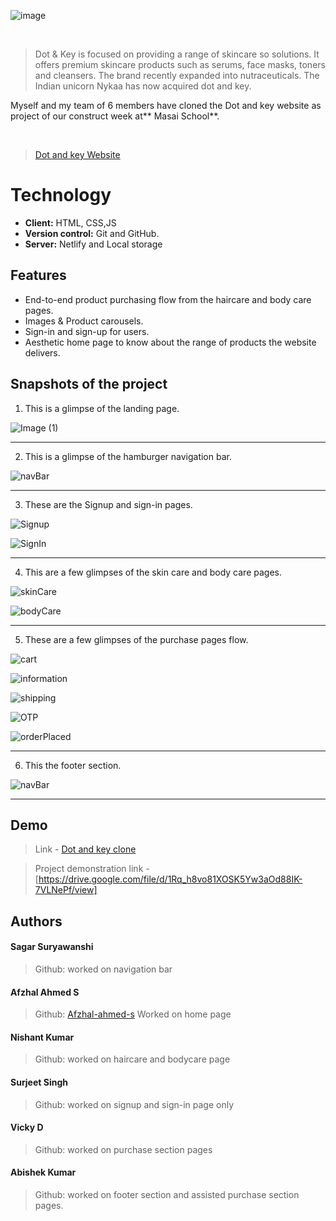 
![image](https://m.media-amazon.com/images/S/aplus-media/sc/cd17fc5d-12b9-49e6-871f-f1f8281b17b1.__CR0,0,600,180_PT0_SX600_V1___.png)

<br>


> Dot & Key is focused on providing a range of skincare so solutions. It offers premium skincare products such as serums, face masks, toners and cleansers. The brand recently expanded into nutraceuticals. The Indian unicorn Nykaa has now acquired dot and key.

Myself and my team of 6 members have cloned the Dot and key website as project of our construct week at** Masai School**.

<br>

> [Dot and key Website](https://www.dotandkey.com) 

  
# Technology

- **Client:** HTML, CSS,JS
- **Version control:** Git and GitHub.
- **Server:** Netlify and Local storage

  
## Features

- End-to-end product purchasing flow from the haircare and body care pages.
- Images & Product carousels.
- Sign-in and sign-up for users.
- Aesthetic home page to know about the range of products the website delivers.

## Snapshots of the project

1. This is a glimpse of the landing page.

![Image (1)](https://github.com/Afzhal-ahmed-s/Unit-2-project--Dot-and-key-/blob/main/Unit-2-Project-repo-main-afz/croppedSnapshots/Screenshot%202022-09-20%20at%209.13.36%20PM.jpeg)

*******************************************************************************

2. This is a glimpse of the hamburger navigation bar.

![navBar](https://github.com/Afzhal-ahmed-s/Unit-2-project--Dot-and-key-/blob/main/Unit-2-Project-repo-main-afz/croppedSnapshots/Screenshot%202022-09-21%20at%2011.04.50%20AM.png)

*******************************************************************************

3. These are the Signup and sign-in pages.
    
![Signup](https://github.com/Afzhal-ahmed-s/Unit-2-project--Dot-and-key-/blob/main/Unit-2-Project-repo-main-afz/croppedSnapshots/Screenshot%202022-09-20%20at%209.14.26%20PM.jpeg)

![SignIn](https://github.com/Afzhal-ahmed-s/Unit-2-project--Dot-and-key-/blob/main/Unit-2-Project-repo-main-afz/croppedSnapshots/Screenshot%202022-09-20%20at%209.14.43%20PM.jpeg)

*******************************************************************************

4. This are a few glimpses of the skin care and body care pages.
    
![skinCare](https://github.com/Afzhal-ahmed-s/Unit-2-project--Dot-and-key-/blob/main/Unit-2-Project-repo-main-afz/croppedSnapshots/Screenshot%202022-09-20%20at%209.15.23%20PM.jpeg)

![bodyCare](https://github.com/Afzhal-ahmed-s/Unit-2-project--Dot-and-key-/blob/main/Unit-2-Project-repo-main-afz/croppedSnapshots/Screenshot%202022-09-20%20at%209.15.52%20PM.jpeg)

*******************************************************************************

5. These are a few glimpses of the purchase pages flow.
   
![cart](https://github.com/Afzhal-ahmed-s/Unit-2-project--Dot-and-key-/blob/main/Unit-2-Project-repo-main-afz/croppedSnapshots/Screenshot%202022-09-20%20at%209.16.33%20PM.jpeg)

![information](https://github.com/Afzhal-ahmed-s/Unit-2-project--Dot-and-key-/blob/main/Unit-2-Project-repo-main-afz/croppedSnapshots/Screenshot%202022-09-20%20at%209.16.42%20PM.jpeg)

![shipping](https://github.com/Afzhal-ahmed-s/Unit-2-project--Dot-and-key-/blob/main/Unit-2-Project-repo-main-afz/croppedSnapshots/Screenshot%202022-09-20%20at%209.16.53%20PM.jpeg)

![OTP](https://github.com/Afzhal-ahmed-s/Unit-2-project--Dot-and-key-/blob/main/Unit-2-Project-repo-main-afz/croppedSnapshots/Screenshot%202022-09-20%20at%209.17.21%20PM.jpeg)
   
![orderPlaced](https://github.com/Afzhal-ahmed-s/Unit-2-project--Dot-and-key-/blob/main/Unit-2-Project-repo-main-afz/croppedSnapshots/Screenshot%202022-09-20%20at%209.17.46%20PM.jpeg)


***********************************************************************

6. This the footer section.

![navBar](https://github.com/Afzhal-ahmed-s/Unit-2-project--Dot-and-key-/blob/main/Unit-2-Project-repo-main-afz/croppedSnapshots/Screenshot%202022-09-20%20at%209.18.27%20PM.jpeg)

***********************************************************************

 
## Demo

>Link - [Dot and key clone](https://earnest-piroshki-3f1460.netlify.app/)

>Project demonstration link - [https://drive.google.com/file/d/1Rq_h8vo81XOSK5Yw3aOd88IK-7VLNePf/view]


  
## Authors

#### Sagar Suryawanshi
>Github: []()
worked on navigation bar

#### Afzhal Ahmed S
> Github: [Afzhal-ahmed-s](https://github.com/Afzhal-ahmed-s)
Worked on home page

#### Nishant Kumar
>Github: []()
worked on haircare and bodycare page

#### Surjeet Singh
>Github: []()
worked on signup and sign-in page only

#### Vicky D
>Github: []()
worked on purchase section pages

#### Abishek Kumar
>Github: []()
worked on footer section and assisted purchase section pages.


